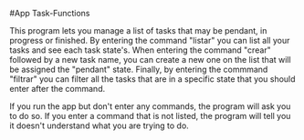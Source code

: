 #App Task-Functions

This program lets you manage a list of tasks that may be pendant, in progress or finished. By entering the command "listar" you can list all your tasks and see each task state's. When entering the command "crear" followed by a new task name, you can create a new one on the list that will be assigned the "pendant" state. Finally, by entering the commmand "filtrar" you can filter all the tasks that are in a specific state that you should enter after the command.

If you run the app but don't enter any commands, the program will ask you to do so. If you enter a command that is not listed, the program will tell you it doesn't understand what you are trying to do.
